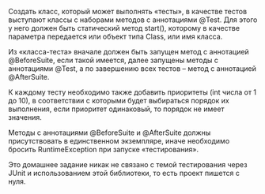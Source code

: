 Создать класс, который может выполнять «тесты», в качестве тестов выступают классы с наборами методов с аннотациями @Test.
Для этого у него должен быть статический метод start(), которому в качестве параметра передается или объект типа Class, или имя класса.

 Из «класса-теста» вначале должен быть запущен метод с аннотацией @BeforeSuite, если такой имеется, далее запущены методы
с аннотациями @Test, а по завершению всех тестов – метод с аннотацией @AfterSuite.

 К каждому тесту необходимо также добавить приоритеты (int числа от 1 до 10), в соответствии с которыми будет выбираться
порядок их выполнения, если приоритет одинаковый, то порядок не имеет значения.

 Методы с аннотациями @BeforeSuite и @AfterSuite должны присутствовать в единственном экземпляре, иначе необходимо бросить
 RuntimeException при запуске «тестирования».

Это домашнее задание никак не связано с темой тестирования через JUnit и использованием этой библиотеки, то есть проект пишется с нуля.
